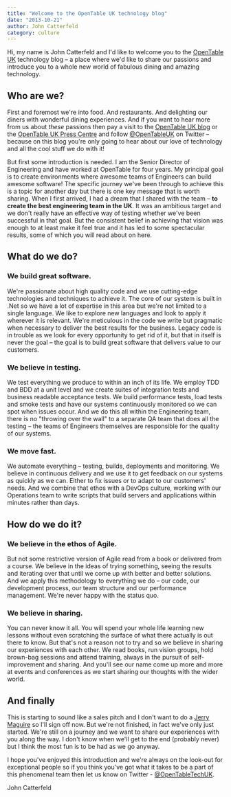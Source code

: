 ```yaml
---
title: "Welcome to the OpenTable UK technology blog"
date: "2013-10-21"
author: John Catterfeld
category: culture
---
```


Hi, my name is John Catterfeld and I'd like to welcome you to the [OpenTable UK](http://www.opentable.co.uk) technology blog – a place where we'd like to share our passions and introduce you to a whole new world of fabulous dining and amazing technology.

## Who are we?

First and foremost we're into food. And restaurants. And delighting our diners with wonderful dining experiences. And if you want to hear more from us about _these_ passions then pay a visit to the [OpenTable UK blog](http://blog.opentable.co.uk) or the [OpenTable UK Press Centre](http://press.opentable.co.uk) and follow [@OpenTableUK](https://twitter.com/opentableuk) on Twitter – because on this blog you're only going to hear about our love of technology and all the cool stuff we do with it!

But first some introduction is needed. I am the Senior Director of Engineering and have worked at OpenTable for four years. My principal goal is to create environments where awesome teams of Engineers can build awesome software! The specific journey we've been through to achieve this is a topic for another day but there is one key message that is worth sharing. When I first arrived, I had a dream that I shared with the team – **to create the best engineering team in the UK**. It was an ambitious target and we don't really have an effective way of testing whether we've been successful in that goal. But the consistent belief in achieving that vision was enough to at least make it feel true and it has led to some spectacular results, some of which you will read about on here.

## What do we do?

### We build great software.

We're passionate about high quality code and we use cutting-edge technologies and techniques to achieve it. The core of our system is built in .Net so we have a lot of expertise in this area but we're not limited to a single language. We like to explore new languages and look to apply it wherever it is relevant. We're meticulous in the code we write but pragmatic when necessary to deliver the best results for the business. Legacy code is in trouble as we look for every opportunity to get rid of it, but that in itself is never the goal – the goal is to build great software that delivers value to our customers.

### We believe in testing.

We test everything we produce to within an inch of its life. We employ TDD and BDD at a unit level and we create suites of integration tests and business readable acceptance tests. We build performance tests, load tests and smoke tests and have our systems continuously monitored so we can spot when issues occur. And we do this all within the Engineering team, there is no "throwing over the wall" to a separate QA team that does all the testing – the teams of Engineers themselves are responsible for the quality of our systems.

### We move fast.

We automate everything – testing, builds, deployments and monitoring. We believe in continuous delivery and we use it to get feedback on our systems as quickly as we can. Either to fix issues or to adapt to our customers' needs. And we combine that ethos with a DevOps culture, working with our Operations team to write scripts that build servers and applications within minutes rather than days.

## How do we do it?

### We believe in the ethos of Agile.

But not some restrictive version of Agile read from a book or delivered from a course. We believe in the ideas of trying something, seeing the results and iterating over that until we come up with better and better solutions. And we apply this methodology to everything we do – our code, our development process, our team structure and our performance management. We're never happy with the status quo.

### We believe in sharing.

You can never know it all. You will spend your whole life learning new lessons without even scratching the surface of what there actually is out there to know. But that's not a reason not to try and so we believe in sharing our experiences with each other. We read books, run vision groups, hold brown-bag sessions and attend training, always in the pursuit of self-improvement and sharing. And you'll see our name come up more and more at events and conferences as we start sharing our thoughts with the wider world.

## And finally

This is starting to sound like a sales pitch and I don't want to do a [Jerry Maguire](http://www.theuncool.com/films/jerry-maguire/jerrys-mission-statement/) so I'll sign off now. But we're not finished, in fact we've only just started. We're still on a journey and we want to share our experiences with you along the way. I don't know when we'll get to the end (probably never) but I think the most fun is to be had as we go anyway.

I hope you've enjoyed this introduction and we're always on the look-out for exceptional people so if you think you've got what it takes to be a part of this phenomenal team then let us know on Twitter - [@OpenTableTechUK](https://twitter.com/opentabletechuk).

John Catterfeld
